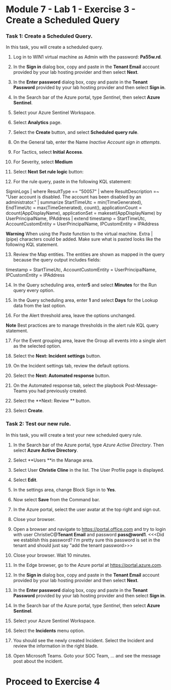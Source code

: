# Module 7 - Lab 1 - Exercise 3 - Create a Scheduled Query

### Task 1: Create a Scheduled Query.

In this task, you will create a scheduled query.

1. Log in to WIN1 virtual machine as Admin with the password: **Pa55w.rd**.  

2. In the **Sign in** dialog box, copy and paste in the **Tenant Email** account provided by your lab hosting provider and then select **Next**.

3. In the **Enter password** dialog box, copy and paste in the **Tenant Password** provided by your lab hosting provider and then select **Sign in**.

4. In the Search bar of the Azure portal, type *Sentinel*, then select **Azure Sentinel**.

5. Select your Azure Sentinel Workspace.

6. Select **Analytics** page.

7. Select the **Create** button, and select **Scheduled query rule**.

8. On the General tab, enter the Name *Inactive Account sign in attempts*.

9. For Tactics, select **Initial Access**.

10. For Severity, select **Medium**

11. Select **Next Set rule logic** button:

12. For the rule query, paste in the following KQL statement:

SigninLogs
| where ResultType == "50057"
| where ResultDescription =~ "User account is disabled. The account has been disabled by an administrator."
| summarize StartTimeUtc = min(TimeGenerated), EndTimeUtc = max(TimeGenerated), count(), applicationCount = dcount(AppDisplayName), 
applicationSet = makeset(AppDisplayName) by UserPrincipalName, IPAddress
| extend timestamp = StartTimeUtc, AccountCustomEntity = UserPrincipalName, IPCustomEntity = IPAddress

**Warning** When using the Paste function to the virtual machine.  Extra | (pipe) characters could be added.  Make sure what is pasted looks like the following KQL statement.

13. Review the Map entities.  The entities are shown as mapped in the query because the query output includes fields:

timestamp = StartTimeUtc, AccountCustomEntity = UserPrincipalName, IPCustomEntity = IPAddress

14. In the Query scheduling area, enter**5** and select **Minutes** for the Run query every option.

15. In the Query scheduling area, enter **1** and select **Days** for the Lookup data from the last option.

16. For the Alert threshold area, leave the options unchanged.

**Note** Best practices are to manage thresholds in the alert rule KQL query statement.

17. For the Event grouping area, leave the Group all events into a single alert as the selected option.

18. Select the **Next: Incident settings** button.  

19. On the Incident settings tab, review the default options.

20. Select the **Next: Automated response** button.

21. On the Automated response tab, select the playbook Post-Message-Teams you had previously created.

22. Select the **Next: Review ** button.
  
23. Select **Create**.

### Task 2: Test our new rule.

In this task, you will create a test your new scheduled query rule.

1. In the Search bar of the Azure portal, type *Azure Active Directory*. Then select **Azure Active Directory**.

2. Select **Users **in the Manage area.

3. Select User **Christie Cline** in the list. The User Profile page is displayed.

5. Select **Edit**.

6. In the settings area, change Block Sign in to **Yes**.

7. Now select **Save** from the Command bar.

8. In the Azure portal, select the user avatar at the top right and sign out.

9. Close your browser.

10. Open a browser and navigate to https://portal.office.com and try to login with user ChristieC@**Tenant Email** and password **pass@word1**. <<<Did we establish this password?  I'm pretty sure this password is set in the tenant and should just say "add the tenant password>>>

11. Close your browser. Wait 10 minutes.

13.  In the Edge browser, go to the Azure portal at https://portal.azure.com.

14. In the **Sign in** dialog box, copy and paste in the **Tenant Email** account provided by your lab hosting provider and then select **Next**.

15. In the **Enter password** dialog box, copy and paste in the **Tenant Password** provided by your lab hosting provider and then select **Sign in**.

16. In the Search bar of the Azure portal, type *Sentinel*, then select **Azure Sentinel**.

17. Select your Azure Sentinel Workspace.

18. Select the **Incidents** menu option.

19. You should see the newly created Incident.  Select the Incident and review the information in the right blade.

20. Open Microsoft Teams. Goto your SOC Team, ... and see the message post about the incident.


# Proceed to Exercise 4



